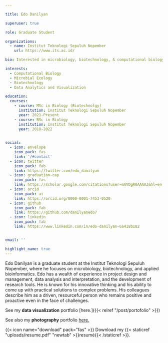 ```yaml
---

title: Edo Danilyan

superuser: true

role: Graduate Student

organizations:
  - name: Institut Teknologi Sepuluh Nopember
    url: https://www.its.ac.id/

bio: Interested in microbiology, biotechnology, & computational biology.

interests:
  - Computational Biology
  - Microbial Ecology
  - Biotechnology
  - Data Analytics and Visualization

education:
  courses:
    - course: MSc in Biology (Biotechnolgy)
      institution: Institut Teknologi Sepuluh Nopember
      year: 2021-Present
    - course: BSc in Biology
      institution: Institut Teknologi Sepuluh Nopember
      year: 2018-2022
    

social:
  - icon: envelope
    icon_pack: fas
    link: '/#contact'
  - icon: twitter
    icon_pack: fab
    link: https://twitter.com/edo_danilyan
  - icon: graduation-cap 
    icon_pack: fas
    link: https://scholar.google.com/citations?user=mAVDgR0AAAAJ&hl=en
  - icon: orcid
    icon_pack: ai
    link: https://orcid.org/0000-0001-7453-0520
  - icon: github
    icon_pack: fab
    link: https://github.com/danilyanedo7
  - icon: linkedin
    icon_pack: fab
    link: https://www.linkedin.com/in/edo-danilyan-6a418b182


email: ''

highlight_name: true
---
```

Edo Danilyan is a graduate student at the Institut Teknologi Sepuluh Nopember, where he focuses on microbiology, biotechnology, and applied bioinformatics. Edo has a wealth of experience in project design and management, data analysis and interpretation, and the development of research tools. He is known for his innovative thinking and his ability to come up with practical solutions to complex problems. His colleagues describe him as a driven, resourceful person who remains positive and proactive even in the face of challenges.

See my **data visualization** portfolio [here.]({{< relref "/post/portofolio" >}})

See also my **photography** portfolio [here.](https://edodanilyan.myportfolio.com)

{{< icon name="download" pack="fas" >}} Download my {{< staticref "uploads/resume.pdf" "newtab" >}}resumé{{< /staticref >}}.



